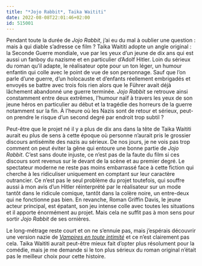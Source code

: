 ```yaml
---
title: "*Jojo Rabbit*, Taika Waititi"
date: 2022-08-08T22:01:46+02:00
id: 515001 
---
```


Pendant toute la durée de *Jojo Rabbit*, j’ai eu du mal à oublier une question : mais à qui diable s’adresse ce film ? Taika Waititi adopte un angle original : la Seconde Guerre mondiale, vue par les yeux d’un jeune de dix ans qui est aussi un fanboy du nazisme et en particulier d’Adolf Hitler. Loin du sérieux du roman qu’il adapte, le réalisateur opte pour un ton léger, un humour enfantin qui colle avec le point de vue de son personnage. Sauf que l’on parle d’une guerre, d’un holocauste et d’enfants réellement embrigadés et envoyés se battre avec trois fois rien alors que le Führer avait déjà lâchement abandonné une guerre terminée.  *Jojo Rabbit* se retrouve ainsi constamment entre deux extrêmes, l’humour naïf à travers les yeux de son jeune héros en particulier au début et la tragédie des horreurs de la guerre notamment sur la fin. À l’heure où les Nazis sont de retour et sérieux, peut-on prendre le risque d’un second degré  par endroit trop subtil ?

Peut-être que le projet né il y a plus de dix ans dans la tête de Taika Waititi aurait eu plus de sens à cette époque où personne n’aurait pris le grossier discours antisémite des nazis au sérieux. De nos jours, je ne vois pas trop comment on peut éviter la gêne qui entoure une bonne partie de *Jojo Rabbit*. C’est sans doute injuste, ce n’est pas de la faute du film si ces discours sont revenus sur le devant de la scène et au premier degré. Le spectateur moderne ne reste pas moins embarrassé face à cette fiction qui cherche à les ridiculiser uniquement en comptant sur leur caractère outrancier. Ce n’est pas le seul problème du projet toutefois, qui souffre aussi à mon avis d’un Hitler réinterprété par le réalisateur sur un mode tantôt dans le ridicule comique, tantôt dans la colère noire, un entre-deux qui ne fonctionne pas bien. En revanche, Roman Griffin Davis, le jeune acteur principal, est épatant, son jeu intense colle avec toutes les situations et il apporte énormément au projet. Mais cela ne suffit pas à mon sens pour sortir *Jojo Rabbit* de ses ornières.

Le long-métrage reste court et on ne s’ennuie pas, mais j’espérais découvrir une version nazie de *‌[Vampires en toute intimité](https://voiretmanger.fr/vampires-toute-intimite-waititi-clement/)* et ce n’est clairement pas cela. Taika Waititi aurait peut-être mieux fait d’opter plus résolument pour la comédie, mais je me demande si le ton plus sérieux du roman original n’était pas le meilleur choix pour cette histoire. 




